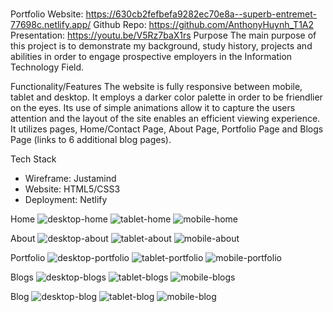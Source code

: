 #

Portfolio Website: <https://630cb2fefbefa9282ec70e8a--superb-entremet-77698c.netlify.app/>
Github Repo: <https://github.com/AnthonyHuynh_T1A2>
Presentation: <https://youtu.be/V5Rz7baX1rs>
Purpose
The main purpose of this project is to demonstrate my background, study history, projects and abilities in order to engage prospective employers in the Information Technology Field.

Functionality/Features
The website is fully responsive between mobile, tablet and desktop. It employs a darker color palette in order to be friendlier on the eyes. Its use of simple animations allow it to capture the users attention and the layout of the site enables an efficient viewing experience. It utilizes pages, Home/Contact Page, About Page, Portfolio Page and Blogs Page (links to 6 additional blog pages).

Tech Stack

- Wireframe: Justamind
- Website: HTML5/CSS3
- Deployment: Netlify

Home
![desktop-home](docs/Desktop%20HOME@1x.png) ![tablet-home](docs/Tablet%20HOME@1x.png) ![mobile-home](docs/Mobile%20HOME@1x.png)

About
![desktop-about](docs/Desktop%20ABOUT@1x.png) ![tablet-about](docs/Tablet%20ABOUT@1x.png) ![mobile-about](docs/Mobile%20ABOUT@1x.png)

Portfolio
![desktop-portfolio](docs/Desktop%20PORTFOLIO@1x.png) ![tablet-portfolio](docs/Tablet%20PORTFOLIO@1x.png) ![mobile-portfolio](docs/Mobile%20PORTFOLIO@1x.png)

Blogs
![desktop-blogs](docs/Desktop%20BLOGS@1x.png) ![tablet-blogs](docs/Tablet%20BLOGS@1x.png) ![mobile-blogs](docs/Mobile%20BLOGS@1x.png)

Blog
![desktop-blog](docs/Desktop%20BLOG%28N%29@1x.png) ![tablet-blog](docs/Tablet%20BLOG%28N%29@1x.png) ![mobile-blog](docs/Mobile%20BLOG%28N%29@1x.png)